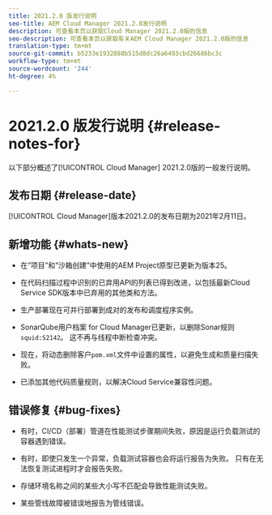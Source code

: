 ```yaml
---
title: 2021.2.0 版发行说明
seo-title: AEM Cloud Manager 2021.2.0发行说明
description: 可查看本页以获取Cloud Manager 2021.2.0版的信息
seo-description: 可查看本页以获取有关AEM Cloud Manager 2021.2.0版的信息
translation-type: tm+mt
source-git-commit: b5233e1932888b515d8dc26a6493cbd26686bc3c
workflow-type: tm+mt
source-wordcount: '244'
ht-degree: 4%

---
```


# 2021.2.0 版发行说明 {#release-notes-for}

以下部分概述了[!UICONTROL Cloud Manager] 2021.2.0版的一般发行说明。

## 发布日期 {#release-date}

[!UICONTROL Cloud Manager]版本2021.2.0的发布日期为2021年2月11日。

## 新增功能 {#whats-new}

* 在“项目”和“沙箱创建”中使用的AEM Project原型已更新为版本25。

* 在代码扫描过程中识别的已弃用API的列表已得到改进，以包括最新Cloud Service SDK版本中已弃用的其他类和方法。

* 生产部署现在可并行部署到成对的发布和调度程序实例。

* SonarQube用户档案 for Cloud Manager已更新，以删除Sonar规则`squid:S2142`。 这不再与线程中断检查冲突。

* 现在，将动态删除客户`pom.xml`文件中设置的属性，以避免生成和质量扫描失败。

* 已添加其他代码质量规则，以解决Cloud Service兼容性问题。

## 错误修复 {#bug-fixes}

* 有时，CI/CD（部署）管道在性能测试步骤期间失败，原因是运行负载测试的容器遇到错误。

* 有时，即使只发生一个异常，负载测试容器也会将运行报告为失败。 只有在无法恢复测试进程时才会报告失败。

* 存储环境名称之间的某些大小写不匹配会导致性能测试失败。

* 某些管线故障被错误地报告为管线错误。